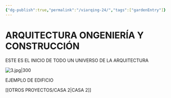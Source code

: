 ```yaml
---
{"dg-publish":true,"permalink":"/viarqing-24/","tags":["gardenEntry"]}
---
```





<div class="transclusion internal-embed is-loaded"><div class="markdown-embed">





</div></div>


# ARQUITECTURA ONGENIERÍA Y CONSTRUCCIÓN

ESTE ES EL INICIO DE TODO UN UNIVERSO DE LA ARQUITECTURA




![3.jpg|300](/img/user/3.jpg)

EJEMPLO DE EDIFICIO

[[OTROS PROYECTOS/CASA 2\|CASA 2]]



<div class="transclusion internal-embed is-loaded"><div class="markdown-embed">





</div></div>

